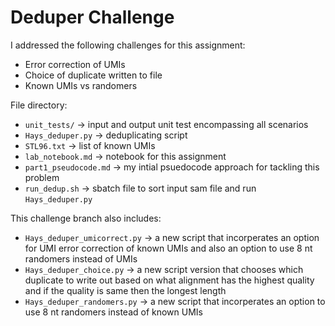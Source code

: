 # Deduper Challenge

I addressed the following challenges for this assignment:
- Error correction of UMIs
- Choice of duplicate written to file
- Known UMIs vs randomers

File directory:
* ```unit_tests/``` -> input and output unit test encompassing all scenarios
* ```Hays_deduper.py``` -> deduplicating script
* ```STL96.txt``` -> list of known UMIs
* ```lab_notebook.md``` -> notebook for this assignment
* ```part1_pseudocode.md``` -> my intial psuedocode approach for tackling this problem
* ```run_dedup.sh``` -> sbatch file to sort input sam file and run ```Hays_deduper.py```

This challenge branch also includes:
* ```Hays_deduper_umicorrect.py``` -> a new script that incorperates an option for UMI error correction of known UMIs and also an option to use 8 nt randomers instead of UMIs
* ```Hays_deduper_choice.py``` -> a new script version that chooses which duplicate to write out based on what alignment has the highest quality and if the quality is same then the longest length
* ```Hays_deduper_randomers.py``` -> a new script that incorperates an option to use 8 nt randomers instead of known UMIs

